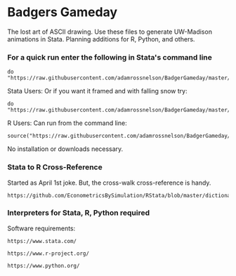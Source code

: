 # Badgers Gameday

The lost art of ASCII drawing. Use these files to generate UW-Madison animations in Stata. Planning additions for R, Python, and others.

### For a quick run enter the following in Stata's command line

```
do "https://raw.githubusercontent.com/adamrossnelson/BadgerGameday/master/GameDayStata.do"
```
Stata Users: Or if you want it framed and with falling snow try:
```
do "https://raw.githubusercontent.com/adamrossnelson/BadgerGameday/master/GameDayStataSnow.do"
```
R Users: Can run from the command line:
```
source("https://raw.githubusercontent.com/adamrossnelson/BadgerGameday/master/GameDayStataSnow.R")
```
No installation or downloads necessary.

### Stata to R Cross-Reference

Started as April 1st joke. But, the cross-walk cross-reference is handy.
```
https://github.com/EconometricsBySimulation/RStata/blob/master/dictionary.rmd
```

### Interpreters for Stata, R, Python required

Software requirements:
```
https://www.stata.com/

https://www.r-project.org/

https://www.python.org/

```